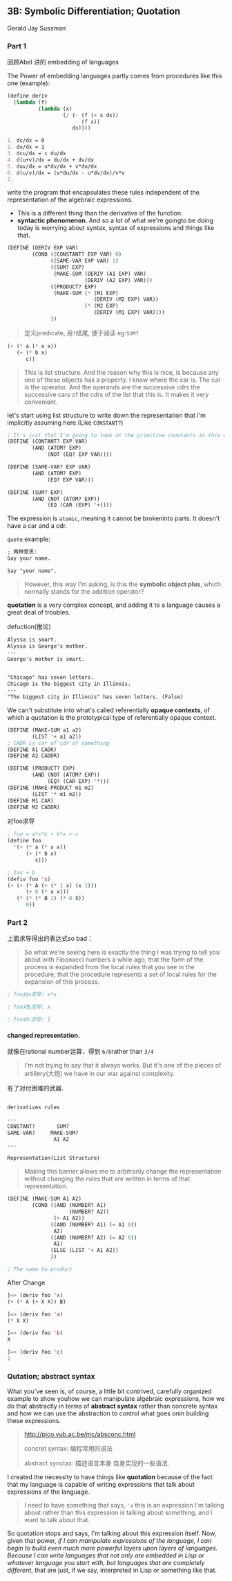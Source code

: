 ## 3B: Symbolic Differentiation; Quotation

Gerald Jay Sussman

### Part 1

回顾Abel 讲的 embedding of languages

The Power of embedding languages partly comes from procedures like this one (example):

```lisp
(define deriv
  (lambda (f)
          (lambda (x)
                  (/ (- (f (+ x dx))
                        (f x))
                     dx))))
```

```markdown
1. dc/dx = 0
2. dx/dx = 1
3. dcu/dx = c du/dx
4. d(u+v)/dx = du/dx + dv/dx
5. duv/dx = u*dv/dx + v*du/dx
6. d(u/v)/dx = (v*du/dx - u*dv/dx)/v*v
7. 
```

write the program that encapsulates these rules independent of the representation of the algebraic expressions.

- This is a different thing than the derivative of the function.
- **syntactic phenomenon**. And so a lot of what we're goingto be doing today is worrying about syntax, syntax of expressions and things like that.

```lisp
(DEFINE (DERIV EXP VAR)
        (COND ((CONSTANT? EXP VAR) 0)
              ((SAME-VAR EXP VAR) 1)
              ((SUM? EXP) 
               (MAKE-SUM (DERIV (A1 EXP) VAR)
                         (DERIV (A2 EXP) VAR)))
              ((PRODUCT? EXP)
               (MAKE-SUM (* (M1 EXP)
                            (DERIV (M2 EXP) VAR))
                         (* (M2 EXP)
                            (DERIV (M1 EXP) VAR))))
              ))
```

> 定义predicate, 用`?`结尾, 便于阅读 eg:`SUM?`

```lisp
(+ (* a (* x x))
   (+ (* b x)
      c))
```

> This is list structure. And the reason why this is nice, is because any one of these objects has a property. I know where the car is. The car is the operator. And the operands are the successive cdrs the successive cars of the cdrs of the list that this is. It makes it very convenient.

let's start using list structure to write down the representation that I'm implicitly assuming here.(Like `CONSTANT?`)

```lisp
; It's just that I'm going to look at the primitive constants in this way.
(DEFINE (CONTANT? EXP VAR)
        (AND (ATOM? EXP)
             (NOT (EQ? EXP VAR))))

(DEFINE (SAME-VAR? EXP VAR)
        (AND (ATOM? EXP)
             (EQ? EXP VAR)))

(DEFINE (SUM? EXP)
        (AND (NOT (ATOM? EXP))
             (EQ (CAR (EXP) '+))))
```

The expression is `atomic`, meaning it cannot be brokeninto parts. It doesn't have a car and a cdr.

`quote` example:

```markdown
; 两种意思:
Say your name.

Say "your name".
```

> However, this way I'm asking, is this the **symbolic object plus**, which normally stands for the addition operator?

**quotation** is a very complex concept, and adding it to a language causes a great deal of troubles.

defuction(推论)

```markdown
Alyssa is smart.
Alyssa is George's mother.
---
George's mother is smart.


"Chicago" has seven letters.
Chicago is the biggest city in Illinois.
---
"The biggest city in Illinois" has seven letters. (False)
```

We can't substitute into what's called referentially **opaque contexts**, of which a quotation is the prototypical type of referentially opaque context.

```lisp
(DEFINE (MAKE-SUM a1 a2)
        (LIST '+ a1 a2))
; CADR is car of cdr of something
(DEFINE A1 CADR)
(DEFINE A2 CADDR)

(DEFINE (PRODUCT? EXP)
        (AND (NOT (ATOM? EXP))
             (EQ? (CAR EXP) '*)))
(DEFINE (MAKE-PRODUCT m1 m2)
        (LIST '* m1 m2))
(DEFINE M1 CAR)
(DEFINE M2 CADDR)
```

对foo求导

```lisp
; foo = a*x*x + b*x + c
(define foo
  '(+ (* a (* x x))
      (+ (* b x)
         c)))

; 2ax + b
(defiv foo 'x)
(+ (+ (* A (+ (* 1 x) (x 1)))
      (+ 0 (* x x)))
   (* (* (* B 1) (* 0 X))
      0))
```



### Part 2

上面求导得出的表达式so bad：

> So what we're seeing here is exactly the thing I was trying to tell you about with Fibonacci numbers a while ago, that the form of the process is expanded from the local rules that you see in the procedure, that the procedure represents a set of local rules for the expansion of this process.

```lisp
; foo对a求导: x*x

; foo对b求导: x

; foo对c求导: 1
```

#### changed representation.

就像在rational number运算，得到 `6/8`rather than `3/4`

> I'm not trying to say that it always works. But it's one of the pieces of artillery(大炮) we have in our war against complexity.

有了对付困难的武器.

```markdown

derivatives rules

---
CONSTANT?       SUM?
SAME-VAR?     MAKE-SUM?
               A1 A2
---

Representation(List Structure)


```

> Making this barrier allows me to arbitrarily change the representation without changing the rules that are written in terms of that representation.

```lisp
(DEFINE (MAKE-SUM A1 A2)
        (COND ((AND (NUMBER? A1)
                    (NUMBER? A2))
               (+ A1 A2))
              ((AND (NUMBER? A1) (= A1 0))
               A2)
              ((AND (NUMBER? A2) (= A2 0))
               A1)
              (ELSE (LIST '+ A1 A2))
              ))

; The same to product
```

After Change

```lisp
]=> (deriv foo 'x)
(+ (* A (+ X X)) B)

]=> (deriv foo 'a)
(* X X)

]=> (deriv foo 'b)
X

]=> (deriv foo 'c)
1
```

### Qutation; abstract syntax

What you've seen is, of course, a little bit contrived, carefully organized example to show youhow we can manipulate algebraic expressions, how we do that abstractly in terms of **abstract syntax** rather than concrete syntax and how we can use the abstraction to control what goes onin building these expressions.

> http://pico.vub.ac.be/mc/absconc.html
>
> concret syntax: 编程常用的语法
>
> abstract synctax: 描述语言本身 自身实现的一些语法.

I created the necessity to have things like **quotation** because of the fact that my language is capable of writing expressions that talk about expressions of the language.

>  I need to have something that says, `'x` this is an expression I'm talking about rather than this expression is talking about something, and I want to talk about that.

So quotation stops and says, I'm talking about this expression itself. Now, given that power, *if I can manipulate expressions of the language, I can begin to build even much more powerful layers upon layers of languages. Because I can write languages that not only are embedded in Lisp or whatever language you start with, but languages that are completely different*, that are just, if we say, interpreted in Lisp or something like that.